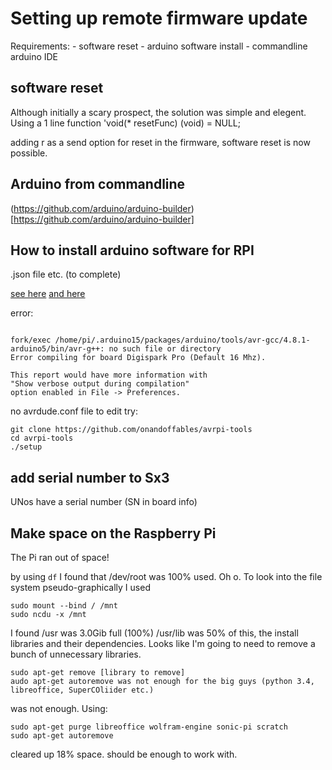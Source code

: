 # Setting up remote firmware update

Requirements:
	- software reset
	- arduino software install
	- commandline arduino IDE



## software reset
Although initially a scary prospect, the solution was simple and elegent.
Using a 1 line function 'void(* resetFunc) (void) = NULL;

adding r as a send option for reset in the firmware, software reset is now possible.

## Arduino from commandline
(https://github.com/arduino/arduino-builder)[https://github.com/arduino/arduino-builder]

## How to install arduino software for RPI
.json file etc. (to complete)

[see here](http://razzpisampler.oreilly.com/ch10.html)
[and here](https://digistump.com/wiki/digispark/tutorials/linuxtroubleshooting)

error:
```Arduino: 1.8.1 (Linux), Board: "Digispark Pro (Default 16 Mhz)"

fork/exec /home/pi/.arduino15/packages/arduino/tools/avr-gcc/4.8.1-arduino5/bin/avr-g++: no such file or directory
Error compiling for board Digispark Pro (Default 16 Mhz).

This report would have more information with
"Show verbose output during compilation"
option enabled in File -> Preferences.
```
no avrdude.conf file to edit
try:
```this
git clone https://github.com/onandoffables/avrpi-tools
cd avrpi-tools
./setup
```
## add serial number to Sx3
UNos have a serial number (SN in board info)

## Make space on the Raspberry Pi
The Pi ran out of space!

by using `df` I found that /dev/root was 100% used. Oh o.
To look into the file system pseudo-graphically I used
```
sudo mount --bind / /mnt
sudo ncdu -x /mnt
```
I found /usr was 3.0Gib full (100%)
/usr/lib was 50% of this, the install libraries and their dependencies.
Looks like I'm going to need to remove a bunch of unnecessary libraries.
```
sudo apt-get remove [library to remove]
audo apt-get autoremove was not enough for the big guys (python 3.4, libreoffice, SuperCOliider etc.)
```
was not enough.
Using:
```
sudo apt-get purge libreoffice wolfram-engine sonic-pi scratch
sudo apt-get autoremove
```
cleared up 18% space.
should be enough to work with.
